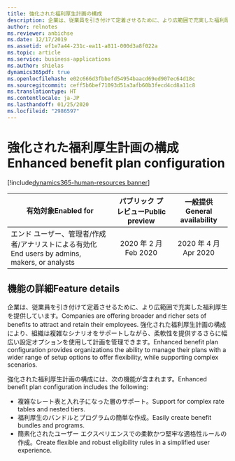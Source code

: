 ```yaml
---
title: 強化された福利厚生計画の構成
description: 企業は、従業員を引き付けて定着させるために、より広範囲で充実した福利厚生を提供しています。  強化された福利厚生計画の構成により、組織は複雑なシナリオをサポートしながら、柔軟性を提供するさらに幅広い設定オプションを使用して計画を管理できます。
author: relnotes
ms.reviewer: anbichse
ms.date: 12/17/2019
ms.assetid: ef1e7a44-231c-ea11-a811-000d3a8f022a
ms.topic: article
ms.service: business-applications
ms.author: shielas
dynamics365pdf: true
ms.openlocfilehash: e02c666d3fbbefd54954baacd69ed907ec64d18c
ms.sourcegitcommit: ceff5b6bef71093d51a3afb60b3fecd4cd8a11c8
ms.translationtype: HT
ms.contentlocale: ja-JP
ms.lasthandoff: 01/25/2020
ms.locfileid: "2986597"
---
```

# <a name="enhanced-benefit-plan-configuration"></a><span data-ttu-id="13104-104">強化された福利厚生計画の構成</span><span class="sxs-lookup"><span data-stu-id="13104-104">Enhanced benefit plan configuration</span></span>
[!include[dynamics365-human-resources banner](../includes/dynamics365-human-resources.md)]

| <span data-ttu-id="13104-105">有効対象</span><span class="sxs-lookup"><span data-stu-id="13104-105">Enabled for</span></span>    |  <span data-ttu-id="13104-106">パブリック プレビュー</span><span class="sxs-lookup"><span data-stu-id="13104-106">Public preview</span></span> | <span data-ttu-id="13104-107">一般提供</span><span class="sxs-lookup"><span data-stu-id="13104-107">General availability</span></span> | 
| ---------- | :----------: |:----------: |
|<span data-ttu-id="13104-108">エンド ユーザー、管理者/作成者/アナリストによる有効化</span><span class="sxs-lookup"><span data-stu-id="13104-108">End users by admins, makers, or analysts</span></span>|<span data-ttu-id="13104-109">2020 年 2 月</span><span class="sxs-lookup"><span data-stu-id="13104-109">Feb 2020</span></span>| <span data-ttu-id="13104-110">2020 年 4 月</span><span class="sxs-lookup"><span data-stu-id="13104-110">Apr 2020</span></span>|






## <a name="feature-details"></a><span data-ttu-id="13104-111">機能の詳細</span><span class="sxs-lookup"><span data-stu-id="13104-111">Feature details</span></span>
<!--feature detail start -->
<span data-ttu-id="13104-112">企業は、従業員を引き付けて定着させるために、より広範囲で充実した福利厚生を提供しています。</span><span class="sxs-lookup"><span data-stu-id="13104-112">Companies are offering broader and richer sets of benefits to attract and retain their employees.</span></span>  <span data-ttu-id="13104-113">強化された福利厚生計画の構成により、組織は複雑なシナリオをサポートしながら、柔軟性を提供するさらに幅広い設定オプションを使用して計画を管理できます。</span><span class="sxs-lookup"><span data-stu-id="13104-113">Enhanced benefit plan configuration provides organizations the ability to manage their plans with a wider range of setup options to offer flexibility, while supporting complex scenarios.</span></span>

<span data-ttu-id="13104-114">強化された福利厚生計画の構成には、次の機能が含まれます。</span><span class="sxs-lookup"><span data-stu-id="13104-114">Enhanced benefit plan configuration includes the following:</span></span>

- <span data-ttu-id="13104-115">複雑なレート表と入れ子になった層のサポート。</span><span class="sxs-lookup"><span data-stu-id="13104-115">Support for complex rate tables and nested tiers.</span></span>
- <span data-ttu-id="13104-116">福利厚生のバンドルとプログラムの簡単な作成。</span><span class="sxs-lookup"><span data-stu-id="13104-116">Easily create benefit bundles and programs.</span></span>
- <span data-ttu-id="13104-117">簡素化されたユーザー エクスペリエンスでの柔軟かつ堅牢な適格性ルールの作成。</span><span class="sxs-lookup"><span data-stu-id="13104-117">Create flexible and robust eligibility rules in a simplified user experience.</span></span>

<!--feature detail end -->









